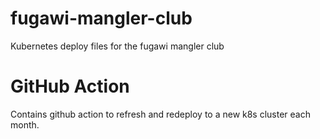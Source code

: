 # fugawi-mangler-club
Kubernetes deploy files for the fugawi mangler club

# GitHub Action

Contains github action to refresh and redeploy to a new k8s cluster each month.